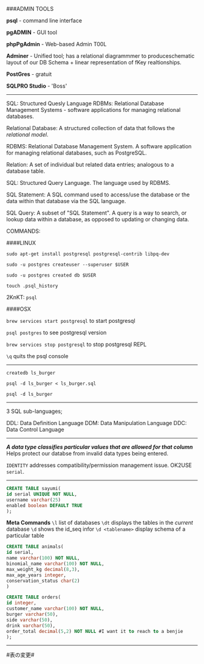 ###ADMIN TOOLS

**psql** - command line interface

**pgADMIN** - GUI tool

**phpPgAdmin** - Web-based Admin T00L

**Adminer** - Unified tool; has  a relational diagrammmer to produceschematic layout of our DB Schema + linear representation of fKey realtionships.

**PostGres** - gratuit

**SQLPRO Studio** - 'Boss'


_____

SQL: Structured Quesly Language
RDBMs: Relational Database Management Systems - software applications for managing relational databases.

Relational Database: A structured collection of data that follows the *relational model*.

RDBMS: Relational Database Management System. A software application for managing relational databases, such as PostgreSQL.

Relation: A set of individual but related data entries; analogous to a database table.

SQL: Structured Query Language. The language used by RDBMS.

SQL Statement: A SQL command used to access/use the database or the data within that database via the SQL language.

SQL Query: A subset of "SQL Statement". A query is a way to search, or lookup data within a database, as opposed to updating or changing data.

COMMANDS:

####LINUX

`sudo apt-get install postgresql postgresql-contrib libpq-dev`

`sudo -u postgres createuser --superuser $USER`

`sudo -u postgres created db $USER`

`touch .psql_history`

2KnKT: `psql`

####OSX


`brew services start postgresql` to start postgresql

`psql postgres` to see postgresql version

`brew services stop postgresql` to stop postgresql REPL

`\q` quits the psql console


___

`createdb ls_burger`

`psql -d ls_burger < ls_burger.sql`

`psql -d ls_burger`


___

3 SQL sub-languages;

DDL: Data Definition Language
DDM: Data Manipulation Language
DDC: Data Control Language


___

***A data type classifies particular values that are allowed for that column***
Helps protect our databse from invalid data types being entered.

`IDENTITY` addresses compatibility/permission management issue. OK2USE `serial`.

___

```sql
CREATE TABLE sayumi(
id serial UNIQUE NOT NULL,
username varchar(25)
enabled boolean DEFAULT TRUE
);

```

**Meta Commands**
`\l` list of databases
`\dt` displays the tables in the *current* database 
`\d` shows the id_seq infor 
`\d <tablename>` display schema of a particular table

```sql
CREATE TABLE animals(
id serial,
name varchar(100) NOT NULL,
binomial_name varchar(100) NOT NULL,
max_weight_kg decimal(8,3),
max_age_years integer,
conservation_status char(2)
)
```




```sql
CREATE TABLE orders(
id integer,
customer_name varchar(100) NOT NULL,
burger varchar(50),
side varchar(50),
drink varchar(50),
order_total decimal(5,2) NOT NULL #I want it to reach to a benjie
);

```


_____

#表の変更#











